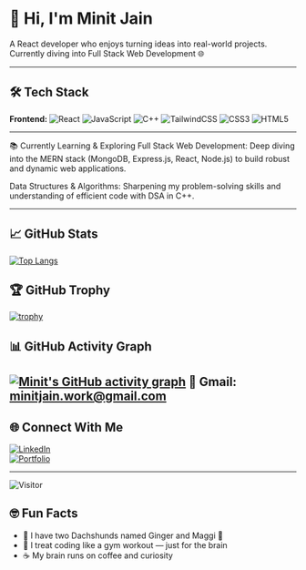 # 👋 Hi, I'm Minit Jain

A React developer who enjoys turning ideas into real-world projects.  
Currently diving into Full Stack Web Development 🌐

---

## 🛠️ Tech Stack

**Frontend:**
![React](https://img.shields.io/badge/-React-20232A?style=flat&logo=react)
![JavaScript](https://img.shields.io/badge/-JavaScript-F7DF1E?style=flat&logo=javascript&logoColor=black)
![C++](https://img.shields.io/badge/-C++-00599C?style=flat&logo=c%2B%2B&logoColor=white)
![TailwindCSS](https://img.shields.io/badge/-TailwindCSS-38B2AC?style=flat&logo=tailwind-css&logoColor=white)
![CSS3](https://img.shields.io/badge/-CSS3-1572B6?style=flat&logo=css3)
![HTML5](https://img.shields.io/badge/-HTML5-E34F26?style=flat&logo=html5&logoColor=white)

---
📚 Currently Learning & Exploring
Full Stack Web Development: Deep diving into the MERN stack (MongoDB, Express.js, React, Node.js) to build robust and dynamic web applications.

Data Structures & Algorithms: Sharpening my problem-solving skills and understanding of efficient code with DSA in C++.

---

## 📈 GitHub Stats  
[![Top Langs](https://github-readme-stats.vercel.app/api/top-langs/?username=minitjain&layout=compact&theme=tokyonight)](https://github.com/minitjain)
## 🏆 GitHub Trophy
[![trophy](https://github-profile-trophy.vercel.app/?username=minitjain&theme=radical)](https://github.com/ryo-ma/github-profile-trophy)
## 📊 GitHub Activity Graph
[![Minit's GitHub activity graph](https://github-readme-activity-graph.vercel.app/graph?username=minitjain&theme=react-dark)](https://github.com/ashutosh00710/github-readme-activity-graph)
📧 **Gmail:** [minitjain.work@gmail.com](mailto:minitjain.work@gmail.com)
---


## 🌐 Connect With Me  
[![LinkedIn](https://img.shields.io/badge/-LinkedIn-blue?style=flat&logo=linkedin&logoColor=white)](https://www.linkedin.com/in/minitjain/)  
[![Portfolio](https://img.shields.io/badge/-Portfolio-000?style=flat&logo=vercel&logoColor=white)](https://vercel.com/minitjainworkgmailcoms-projects)

---

![Visitor](https://komarev.com/ghpvc/?username=minitjain&color=blue)

## 🤓 Fun Facts
- 🐾 I have two Dachshunds named Ginger and Maggi 🐶
- 🧠 I treat coding like a gym workout — just for the brain
- ☕ My brain runs on coffee and curiosity

